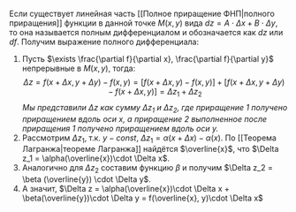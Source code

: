 Если существует линейная часть [[Полное приращение ФНП|полного приращения]] функции в данной точке $M(x,y)$ вида $dz = A\cdot\Delta x + B \cdot  \Delta y$, то она называется полным дифференциалом и обозначается как $dz$ или $df$.
Получим выражение полного дифференциала:
1. Пусть $\exists \frac{\partial f}{\partial x}, \frac{\partial f}{\partial y}$ непрерывные в $M(x,y)$, тогда: $$\Delta z = f(x+\Delta x, y + \Delta y) - f(x,y) = [f(x+\Delta x, y) - f(x,y)] + [f(x+\Delta x, y + \Delta y) - f(x+\Delta x,y)] = \Delta z_1 + \Delta z_2$$*Мы представили $\Delta z$ как сумму $\Delta z_1$ и $\Delta z_2$, где приращение 1 получено приращением вдоль оси x, а приращение 2 выполненное после приращения 1 получено приращением вдоль оси y.*
3. Рассмотрим $\Delta z_1$, т.к. $y-const$, $\Delta z_1 = \alpha(x+\Delta x) - \alpha(x)$. По [[Теорема Лагранжа|теореме Лагранжа]] найдётся $\overline{x}$, что $\Delta z_1 = \alpha(\overline{x})\cdot \Delta x$. 
4. Аналогично для $\Delta z_2$ составим функцию $\beta$ и получим $\Delta z_2 = \beta (\overline{y}) \cdot \Delta y$.
5. А значит, $\Delta z = \alpha(\overline{x})\cdot \Delta x + \beta(\overline{y})\cdot \Delta y = f(\overline{x}, y)\cdot \Delta x$ 